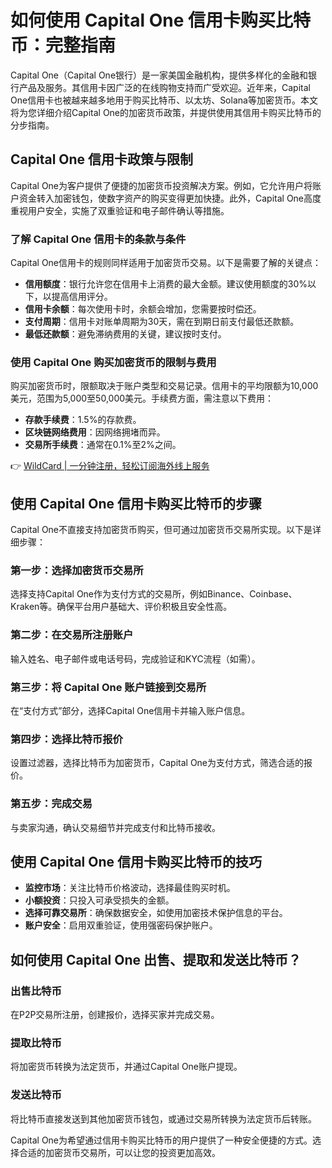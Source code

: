 # 如何使用 Capital One 信用卡购买比特币：完整指南

Capital One（Capital One银行）是一家美国金融机构，提供多样化的金融和银行产品及服务。其信用卡因广泛的在线购物支持而广受欢迎。近年来，Capital One信用卡也被越来越多地用于购买比特币、以太坊、Solana等加密货币。本文将为您详细介绍Capital One的加密货币政策，并提供使用其信用卡购买比特币的分步指南。

## Capital One 信用卡政策与限制

Capital One为客户提供了便捷的加密货币投资解决方案。例如，它允许用户将账户资金转入加密钱包，使数字资产的购买变得更加快捷。此外，Capital One高度重视用户安全，实施了双重验证和电子邮件确认等措施。

### 了解 Capital One 信用卡的条款与条件

Capital One信用卡的规则同样适用于加密货币交易。以下是需要了解的关键点：

- **信用额度**：银行允许您在信用卡上消费的最大金额。建议使用额度的30%以下，以提高信用评分。
- **信用卡余额**：每次使用卡时，余额会增加，您需要按时偿还。
- **支付周期**：信用卡对账单周期为30天，需在到期日前支付最低还款额。
- **最低还款额**：避免滞纳费用的关键，建议按时支付。

### 使用 Capital One 购买加密货币的限制与费用

购买加密货币时，限额取决于账户类型和交易记录。信用卡的平均限额为10,000美元，范围为5,000至50,000美元。手续费方面，需注意以下费用：

- **存款手续费**：1.5%的存款费。
- **区块链网络费用**：因网络拥堵而异。
- **交易所手续费**：通常在0.1%至2%之间。

👉 [WildCard | 一分钟注册，轻松订阅海外线上服务](https://bbtdd.com/WildCard)

## 使用 Capital One 信用卡购买比特币的步骤

Capital One不直接支持加密货币购买，但可通过加密货币交易所实现。以下是详细步骤：

### 第一步：选择加密货币交易所

选择支持Capital One作为支付方式的交易所，例如Binance、Coinbase、Kraken等。确保平台用户基础大、评价积极且安全性高。

### 第二步：在交易所注册账户

输入姓名、电子邮件或电话号码，完成验证和KYC流程（如需）。

### 第三步：将 Capital One 账户链接到交易所

在“支付方式”部分，选择Capital One信用卡并输入账户信息。

### 第四步：选择比特币报价

设置过滤器，选择比特币为加密货币，Capital One为支付方式，筛选合适的报价。

### 第五步：完成交易

与卖家沟通，确认交易细节并完成支付和比特币接收。

## 使用 Capital One 信用卡购买比特币的技巧

- **监控市场**：关注比特币价格波动，选择最佳购买时机。
- **小额投资**：只投入可承受损失的金额。
- **选择可靠交易所**：确保数据安全，如使用加密技术保护信息的平台。
- **账户安全**：启用双重验证，使用强密码保护账户。

## 如何使用 Capital One 出售、提取和发送比特币？

### 出售比特币

在P2P交易所注册，创建报价，选择买家并完成交易。

### 提取比特币

将加密货币转换为法定货币，并通过Capital One账户提现。

### 发送比特币

将比特币直接发送到其他加密货币钱包，或通过交易所转换为法定货币后转账。

Capital One为希望通过信用卡购买比特币的用户提供了一种安全便捷的方式。选择合适的加密货币交易所，可以让您的投资更加高效。